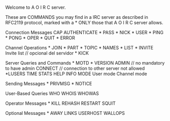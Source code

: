 
Welcome to A O I R C server. 

These are COMMANDS you may find in a IRC server as described in RFC2119 protocol, marked with a * ONLY those that A O I R C server allows.

Connection Messages
    CAP 
    AUTHENTICATE 
    * PASS 
    * NICK 
    * USER 
    * PING 
    * PONG 
    * OPER 
    * QUIT 
    * ERROR

Channel Operations
    * JOIN 
    * PART 
    * TOPIC
    * NAMES
    * LIST 
    * INVITE 
        Invite list	// opcional del servidor
    * KICK 

Server Queries and Commands
    * MOTD 
    * VERSION 
    ADMIN       	// no mandatory to have admin 
    CONNECT     	// connection to other server not allowed
    *LUSERS 
    TIME 
    STATS 
    HELP 
    INFO 
    MODE 
        User mode
        Channel mode

Sending Messages
    * PRIVMSG
    * NOTICE

User-Based Queries
    WHO 
    WHOIS 
    WHOWAS 

Operator Messages
    * KILL
    REHASH
    RESTART 
    SQUIT

Optional Messages
    * AWAY
    LINKS 
    USERHOST
    WALLOPS 





